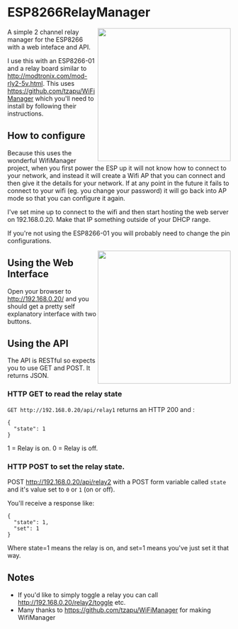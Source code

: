 # ESP8266RelayManager

<img src="https://cloud.githubusercontent.com/assets/2000473/12383915/b0fe419c-bdb4-11e5-8514-7357cd682b5a.png" width="300" align="right"/>

A simple 2 channel relay manager for the ESP8266 with a web inteface and API.

I use this with an ESP8266-01 and a relay board similar to http://modtronix.com/mod-rly2-5v.html. This uses https://github.com/tzapu/WiFiManager which you'll need to install by following their instructions.

## How to configure
Because this uses the wonderful WifiManager project, when you first power the ESP up it will not know how to connect to your network, and instead it will create a Wifi AP that you can connect and then give it the details for your network. If at any point in the future it fails to connect to your wifi (eg. you change your password) it will go back into AP mode so that you can configure it again.

I've set mine up to connect to the wifi and then start hosting the web server on 192.168.0.20. Make that IP something outside of your DHCP range.

If you're not using the ESP8266-01 you will probably need to change the pin configurations.


<img src="https://cloud.githubusercontent.com/assets/2000473/12397364/74dac5ee-be15-11e5-884b-0d0597b507a3.jpg" width="300" align="right" />

## Using the Web Interface
Open your browser to http://192.168.0.20/ and you should get a pretty self explanatory interface with two buttons.

## Using the API
The API is RESTful so expects you to use GET and POST. It returns JSON.

### HTTP GET to read the relay state

`GET http://192.168.0.20/api/relay1` returns an HTTP 200 and :
```
{
  "state": 1
}
```

1 = Relay is on. 0 = Relay is off.

### HTTP POST to set the relay state.

POST http://192.168.0.20/api/relay2 with a POST form variable called `state` and it's value set to `0` or `1` (on or off).

You'll receive a response like:
```
{
  "state": 1,
  "set": 1
}
```

Where state=1 means the relay is on, and set=1 means you've just set it that way.

## Notes
* If you'd like to simply toggle a relay you can call http://192.168.0.20/relay2/toggle etc. 
* Many thanks to https://github.com/tzapu/WiFiManager for making WifiManager 
